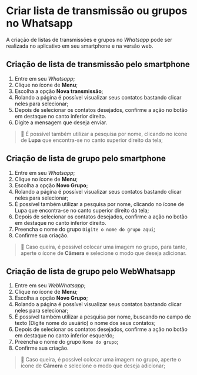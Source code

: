 # Criar lista de transmissão ou grupos no Whatsapp

A criação de listas de transmissões e grupos no *Whatsapp* pode ser realizada no aplicativo em seu smartphone e na versão web.


## Criação de lista de transmissão pelo smartphone
1. Entre em seu *Whatsapp*;
2. Clique no ícone de **Menu**;
3. Escolha a opção **Nova transmissão**;
4. Rolando a página é possível visualizar seus contatos bastando clicar neles para selecionar;
5. Depois de selecionar os contatos desejados, confirme a ação no botão em destaque no canto inferior direito.
6. Digite a mensagem que deseja enviar. 

>:iphone: É possível também utilizar a pesquisa por nome, clicando no ícone de **Lupa** que encontra-se no canto superior direito da tela;

## Criação de lista de grupo pelo smartphone
1. Entre em seu *Whatsapp*;
2. Clique no ícone de **Menu**;
3. Escolha a opção **Novo Grupo**;
4. Rolando a página é possível visualizar seus contatos bastando clicar neles para selecionar;
5. É possível também utilizar a pesquisa por nome, clicando no ícone de Lupa que encontra-se no canto superior direito da tela;
6. Depois de selecionar os contatos desejados, confirme a ação no botão em destaque no canto inferior direito.
7. Preencha o nome do grupo `Digite o nome do grupo aqui`;
8. Confirme sua criação.

>:iphone: Caso queira, é possível colocar uma imagem no grupo, para tanto, aperte o ícone de **Câmera** e selecione o modo que deseja adicionar.

## Criação de lista de grupo pelo WebWhatsapp
1. Entre em seu *WebWhatsapp*;
2. Clique no ícone de **Menu**;
3. Escolha a opção **Novo Grupo**;
4. Rolando a página é possível visualizar seus contatos bastando clicar neles para selecionar;
5. É possível também utilizar a pesquisa por nome, buscando no campo de texto (Digite nome do usuário) o nome dos seus contatos;
6. Depois de selecionar os contatos desejados, confirme a ação no botão em destaque no canto inferior esquerdo;
7. Preencha o nome do grupo `Nome do grupo`;
8. Confirme sua criação.

>:iphone: Caso queira, é possível colocar uma imagem no grupo, aperte o ícone de **Câmera** e selecione o modo que deseja adicionar; 
